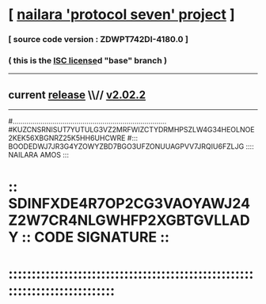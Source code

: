 
# [ [nailara 'protocol seven' project](http://nailara.network/) ]

### [ source code version : ZDWPT742DI-4180.0 ]

### ( this is the [ISC license](license)d "base" branch )
---
## current [release](https://github.com/nailara-technologies/protocol-7/releases) \\\\// [v2.02.2](https://github.com/nailara-technologies/protocol-7/releases/tag/v2.02.2)
---

#.............................................................................
#KUZCNSRNISUT7YUTULG3VZ2MRFWIZCTYDRMHPSZLW4G34HEOLNOE2KEK56XBGNRZ25K5HH6UHCWRE
#::: BOODEDWJ7JR3G4YZOWYZBD7BGO3UFZONUUAGPVV7JRQIU6FZLJG :::: NAILARA AMOS :::
# :: SDINFXDE4R7OP2CG3VAOYAWJ24Z2W7CR4NLGWHFP2XGBTGVLLADY :: CODE SIGNATURE ::
# ::::::::::::::::::::::::::::::::::::::::::::::::::::::::::::::::::::::::::::
